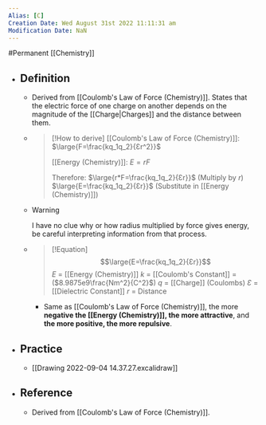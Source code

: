 ```yaml
---
Alias: [C]
Creation Date: Wed August 31st 2022 11:11:31 am 
Modification Date: NaN
---
```

#Permanent [[Chemistry]]

- ## Definition
	- Derived from [[Coulomb's Law of Force (Chemistry)]]. States that the electric force of one charge on another depends on the magnitude of the [[Charge|Charges]] and the distance between them.
  - > [!How to derive]
	  > [[Coulomb's Law of Force (Chemistry)]]:
	  > $\large{F=\frac{kq_1q_2}{Ɛr^2}}$
	  > 
	  > [[Energy (Chemistry)]]:
	  > $E=rF$
	  > 
	  > Therefore:
	  > $\large{r*F=\frac{kq_1q_2}{Ɛr}}$ (Multiply by $r$)
	  > $\large{E=\frac{kq_1q_2}{Ɛr}}$ (Substitute in [[Energy (Chemistry)]])
	  
  - > [!Warning]
	  > I have no clue why or how radius multiplied by force gives energy, be careful interpreting information from that process.
	  
  - > [!Equation]
	  > $$\large{E=\frac{kq_1q_2}{Ɛr}}$$
	  > $E$ = [[Energy (Chemistry)]]
	  > $k$ = [[Coulomb's Constant]] = ($8.9875e9\frac{Nm^2}{C^2}$)
	  > $q$ = [[Charge]] (Coulombs)
	  > $Ɛ$ = [[Dielectric Constant]]
	  > $r$ = Distance
	  > 
	- Same as [[Coulomb's Law of Force (Chemistry)]], the more **negative the [[Energy (Chemistry)]], the more attractive**, and **the more positive, the more repulsive**.
- ## Practice
	- [[Drawing 2022-09-04 14.37.27.excalidraw]]
- ## Reference
	- Derived from [[Coulomb's Law of Force (Chemistry)]].